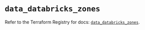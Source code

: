 # `data_databricks_zones`

Refer to the Terraform Registry for docs: [`data_databricks_zones`](https://registry.terraform.io/providers/databricks/databricks/1.46.0/docs/data-sources/zones).
